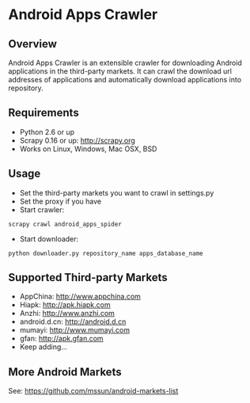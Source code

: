 Android Apps Crawler
====================

Overview
--------
Android Apps Crawler is an extensible crawler for downloading Android applications in the third-party markets.
It can crawl the download url addresses of applications and automatically download applications
into repository.

Requirements
------------
* Python 2.6 or up
* Scrapy 0.16 or up: http://scrapy.org
* Works on Linux, Windows, Mac OSX, BSD

Usage
-----
* Set the third-party markets you want to crawl in settings.py
* Set the proxy if you have
* Start crawler: 
```
scrapy crawl android_apps_spider
```
* Start downloader:
```
python downloader.py repository_name apps_database_name
```

Supported Third-party Markets
-----------------------------
* AppChina: http://www.appchina.com
* Hiapk: http://apk.hiapk.com
* Anzhi: http://www.anzhi.com
* android.d.cn: http://android.d.cn
* mumayi: http://www.mumayi.com
* gfan: http://apk.gfan.com
* Keep adding...

More Android Markets
--------------------
See: https://github.com/mssun/android-markets-list
